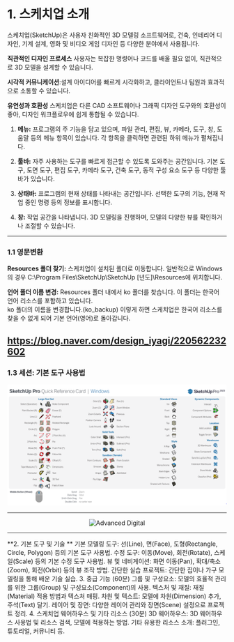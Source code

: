 
# 1. 스케치업 소개

스케치업(SketchUp)은 사용자 친화적인 3D 모델링 소프트웨어로, 건축, 인테리어 디자인, 기계 설계, 영화 및 비디오 게임 디자인 등 다양한 분야에서 사용됩니다.

<b>직관적인 디자인 프로세스</b> 사용자는 복잡한 명령어나 코드를 배울 필요 없이, 직관적으로 3D 모델을 설계할 수 있습니다.

<b>시각적 커뮤니케이션</b>:설계 아이디어를 빠르게 시각화하고, 클라이언트나 팀원과 효과적으로 소통할 수 있습니다.

<b>유연성과 호환성</b> 스케치업은 다른 CAD 소프트웨어나 그래픽 디자인 도구와의 호환성이 좋아, 디자인 워크플로우에 쉽게 통합될 수 있습니다.


1. **메뉴:** 프로그램의 주 기능을 담고 있으며, 파일 관리, 편집, 뷰, 카메라, 도구, 창, 도움말 등의 메뉴 항목이 있습니다. 각 항목을 클릭하면 관련된 하위 메뉴가 펼쳐집니다.

2. **툴바:** 자주 사용하는 도구를 빠르게 접근할 수 있도록 도와주는 공간입니다. 기본 도구, 도면 도구, 편집 도구, 카메라 도구, 건축 도구, 동적 구성 요소 도구 등 다양한 툴바가 있습니다.

3. **상태바:** 프로그램의 현재 상태를 나타내는 공간입니다. 선택한 도구의 기능, 현재 작업 중인 명령 등의 정보를 표시합니다.

4. **창:** 작업 공간을 나타냅니다. 3D 모델링을 진행하며, 모델의 다양한 뷰를 확인하거나 조절할 수 있습니다.
----

### 1.1 영문변환

**Resources 폴더 찾기:** 스케치업이 설치된 폴더로 이동합니다. 일반적으로 Windows의 경우 C:\Program Files\SketchUp\SketchUp [년도]\Resources에 위치합니다. 

**언어 폴더 이름 변경:** Resources 폴더 내에서 ko 폴더를 찾습니다. 이 폴더는 한국어 언어 리소스를 포함하고 있습니다.<br>
ko 폴더의 이름을 변경합니다.(ko_backup) 이렇게 하면 스케치업은 한국어 리소스를 찾을 수 없게 되어 기본 언어(영어)로 돌아갑니다.

https://blog.naver.com/design_iyagi/220562232602
----

### 1.3 세션: 기본 도구 사용법

<p align="center">
  <img src="../../img/sketchupshort.jpg" alt="Advanced Digital" width = "1000px">
</p>

---
<p align="center">
  <img src="../../img/sketchupshort2.jpg" alt="Advanced Digital" width = "1000px">
</p>

----
**2. 기본 도구 및 기술 **
기본 모델링 도구: 선(Line), 면(Face), 도형(Rectangle, Circle, Polygon) 등의 기본 도구 사용법.
수정 도구: 이동(Move), 회전(Rotate), 스케일(Scale) 등의 기본 수정 도구 사용법.
뷰 및 네비게이션: 화면 이동(Pan), 확대/축소(Zoom), 회전(Orbit) 등의 뷰 조작 방법.
간단한 실습 프로젝트: 간단한 집이나 가구 모델링을 통해 배운 기술 실습.
3. 중급 기능 (60분)
그룹 및 구성요소: 모델의 효율적 관리를 위한 그룹(Group) 및 구성요소(Component)의 사용.
텍스처 및 재질: 재질(Material) 적용 방법과 텍스처 매핑.
차원 및 텍스트: 모델에 차원(Dimension) 추가, 주석(Text) 달기.
레이어 및 장면: 다양한 레이어 관리와 장면(Scene) 설정으로 프로젝트 정리.
4. 스케치업 웨어하우스 및 기타 리소스 (30분)
3D 웨어하우스: 3D 웨어하우스 사용법 및 리소스 검색, 모델에 적용하는 방법.
기타 유용한 리소스 소개: 플러그인, 튜토리얼, 커뮤니티 등.